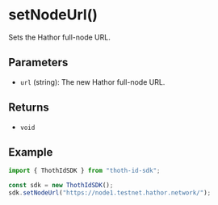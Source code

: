 # setNodeUrl()

Sets the Hathor full-node URL.

## Parameters

- `url` (string): The new Hathor full-node URL.

## Returns

- `void`

## Example

```typescript
import { ThothIdSDK } from "thoth-id-sdk";

const sdk = new ThothIdSDK();
sdk.setNodeUrl("https://node1.testnet.hathor.network/");
```
